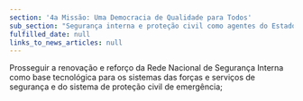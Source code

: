 ```yaml
---
section: '4a Missão: Uma Democracia de Qualidade para Todos'
sub_section: "Segurança interna e proteção civil como agentes do Estado de Direito"
fulfilled_date: null
links_to_news_articles: null
---
```


Prosseguir a renovação e reforço da Rede Nacional de Segurança Interna como base tecnológica para os sistemas das forças e serviços de segurança e do sistema de proteção civil de emergência;